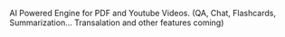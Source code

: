 AI Powered Engine for PDF and Youtube Videos. (QA, Chat, Flashcards, Summarization... Transalation and other features coming)